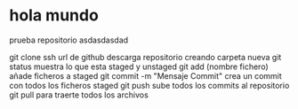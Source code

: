 # hola mundo
prueba repositorio
asdasdasdad

git clone ssh url de github descarga repositorio creando carpeta nueva 
git status muestra lo que esta staged y unstaged
git add (nombre fichero) añade ficheros a staged
git commit -m "Mensaje Commit" crea un commit con todos los ficheros staged
git push sube todos los commits al repositorio
git pull para traerte todos los archivos
